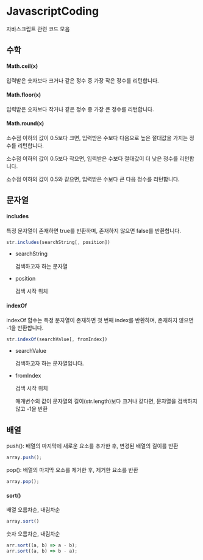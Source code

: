 # JavascriptCoding
자바스크립트 관련 코드 모음

## 수학

#### Math.ceil(x)
입력받은 숫자보다 크거나 같은 정수 중 가장 작은 정수를 리턴합니다.

#### Math.floor(x)
입력받은 숫자보다 작거나 같은 정수 중 가장 큰 정수를 리턴합니다.

#### Math.round(x)
소수점 이하의 값이 0.5보다 크면, 입력받은 수보다 다음으로 높은 절대값을 가지는 정수를 리턴합니다.

소수점 이하의 값이 0.5보다 작으면, 입력받은 수보다 절대값이 더 낮은 정수를 리턴합니다.

소수점 이하의 값이 0.5와 같으면, 입력받은 수보다 큰 다음 정수를 리턴합니다.

## 문자열

#### includes
  특정 문자열이 존재하면 true를 반환하며, 존재하지 않으면 false를 반환합니다.
```javascript
str.includes(searchString[, position])
```
+ searchString

  검색하고자 하는 문자열

+ position

  검색 시작 위치
  
#### indexOf
  indexOf 함수는 특정 문자열이 존재하면 첫 번째 index를 반환하며, 존재하지 않으면 -1을 반환합니다.
```javascript
str.indexOf(searchValue[, fromIndex])
```

+ searchValue

  검색하고자 하는 문자열입니다.

+ fromIndex

  검색 시작 위치

  매개변수의 값이 문자열의 길이(str.length)보다 크거나 같다면, 문자열을 검색하지 않고 -1을 반환
  
## 배열

push(): 배열의 마지막에 새로운 요소를 추가한 후, 변경된 배열의 길이를 반환
```javascript
array.push();
```

pop(): 배열의 마지막 요소를 제거한 후, 제거한 요소를 반환
```javascript
array.pop();
```

#### sort()
배열 오름차순, 내림차순
```javascript
array.sort()
```
숫자 오름차순, 내림차순
```javascript
arr.sort((a, b) => a - b);
arr.sort((a, b) => b - a);
```
